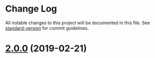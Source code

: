 # Change Log

All notable changes to this project will be documented in this file. See [standard-version](https://github.com/conventional-changelog/standard-version) for commit guidelines.

# [2.0.0](https://github.com/mouafa/promx/compare/v2.0.1...v2.0.0) (2019-02-21)
